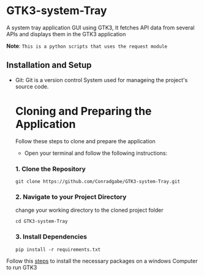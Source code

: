 # GTK3-system-Tray
A system tray application GUI using GTK3, It fetches API data from several APIs and displays them in the GTK3 application

**Note**: `This is a python scripts that uses the request module`

## Installation and Setup
- Git: Git is a version control System used for manageing the project's source code.

  # Cloning and Preparing the Application
  Follow these steps to clone and prepare the application
  - Open your terminal and follow the following instructions:
  ### 1. Clone the Repository
  ```
  git clone https://github.com/Conradgabe/GTK3-system-Tray.git
  ```
  ### 2. Navigate to your Project Directory
  change your working directory to the cloned project folder
  ```
  cd GTK3-system-Tray
  ```
  ### 3. Install Dependencies
  ```
  pip install -r requirements.txt
  ```
Follow this [steps](https://github.com/wingtk/gvsbuild#readme) to install the necessary packages on a windows Computer to run GTK3
